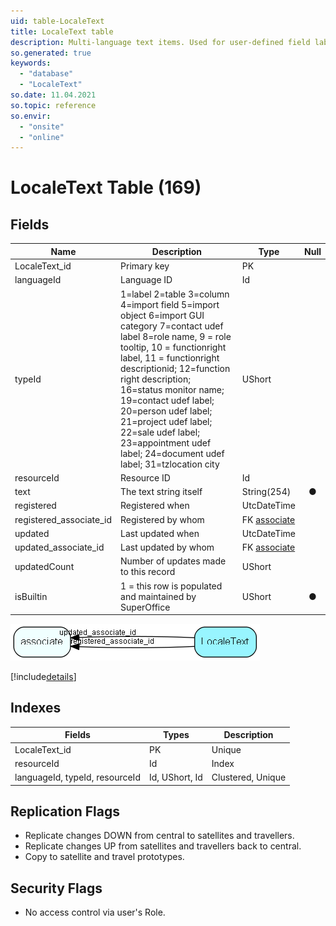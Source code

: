 ```yaml
---
uid: table-LocaleText
title: LocaleText table
description: Multi-language text items. Used for user-defined field labels. Must be assigned correct name to match the language they start SuperOffice in.  This table should be viewed in conjunction with FieldLabel. If a row in FieldLable has active = 1 this table will need to contain at least one row with the same resourceId as the FieldLabel row. The language id can be either 0 or one of the Windows language ID&apos;s; SuperOffice will pick the correct language on startup according to the user settings. If a label cannot be found with the given language and also not with language 0, it will not be substituted. 
so.generated: true
keywords:
  - "database"
  - "LocaleText"
so.date: 11.04.2021
so.topic: reference
so.envir:
  - "onsite"
  - "online"
---
```


# LocaleText Table (169)

## Fields

| Name | Description | Type | Null |
|------|-------------|------|:----:|
|LocaleText\_id|Primary key|PK| |
|languageId|Language ID|Id| |
|typeId|1=label 2=table 3=column 4=import field 5=import object 6=import GUI category 7=contact udef label 8=role name, 9 = role tooltip, 10 = functionright label, 11 = functionright descriptionid; 12=function right description; 16=status monitor name; 19=contact udef label; 20=person udef label; 21=project udef label; 22=sale udef label; 23=appointment udef label; 24=document udef label; 31=tzlocation city|UShort| |
|resourceId|Resource ID|Id| |
|text|The text string itself|String(254)|&#x25CF;|
|registered|Registered when|UtcDateTime| |
|registered\_associate\_id|Registered by whom|FK [associate](associate.md)| |
|updated|Last updated when|UtcDateTime| |
|updated\_associate\_id|Last updated by whom|FK [associate](associate.md)| |
|updatedCount|Number of updates made to this record|UShort| |
|isBuiltin|1 = this row is populated and maintained by SuperOffice|UShort|&#x25CF;|


![LocaleText table relationship diagram](./media/LocaleText.png)

[!include[details](./includes/localetext.md)]

## Indexes

| Fields | Types | Description |
|--------|-------|-------------|
|LocaleText\_id |PK |Unique |
|resourceId |Id |Index |
|languageId, typeId, resourceId |Id, UShort, Id |Clustered, Unique |

## Replication Flags

* Replicate changes DOWN from central to satellites and travellers.
* Replicate changes UP from satellites and travellers back to central.
* Copy to satellite and travel prototypes.

## Security Flags

* No access control via user's Role.

